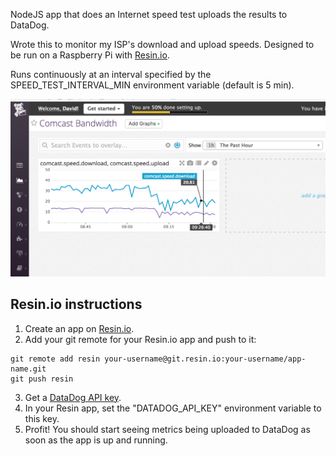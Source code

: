 NodeJS app that does an Internet speed test uploads the results to DataDog.

Wrote this to monitor my ISP's download and upload speeds. Designed to be run on a Raspberry Pi with [Resin.io](https://resin.io/).

Runs continuously at an interval specified by the SPEED_TEST_INTERVAL_MIN environment variable (default is 5 min).

![screenshot](/img/screenshot.png)

## Resin.io instructions

1. Create an app on [Resin.io](https://docs.resin.io/raspberrypi/nodejs/getting-started/). 
2. Add your git remote for your Resin.io app and push to it:
 ```
 git remote add resin your-username@git.resin.io:your-username/app-name.git
 git push resin
 ```
3. Get a [DataDog API key](https://app.datadoghq.com/account/settings#api).
4. In your Resin app, set the "DATADOG_API_KEY" environment variable to this key.
5. Profit! You should start seeing metrics being uploaded to DataDog as soon as the app is up and running.

